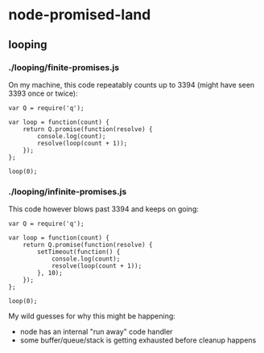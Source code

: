 # node-promised-land

## looping

### ./looping/finite-promises.js
On my machine, this code repeatably counts up to 3394 (might have seen 3393 once or twice):

    var Q = require('q');

    var loop = function(count) {
        return Q.promise(function(resolve) {
            console.log(count);
            resolve(loop(count + 1));
        });
    };

    loop(0);

### ./looping/infinite-promises.js
This code however blows past 3394 and keeps on going:

    var Q = require('q');

    var loop = function(count) {
        return Q.promise(function(resolve) {
            setTimeout(function() {
                console.log(count);
                resolve(loop(count + 1));
            }, 10);
        });
    };

    loop(0);

My wild guesses for why this might be happening:
* node has an internal "run away" code handler
* some buffer/queue/stack is getting exhausted before cleanup happens
